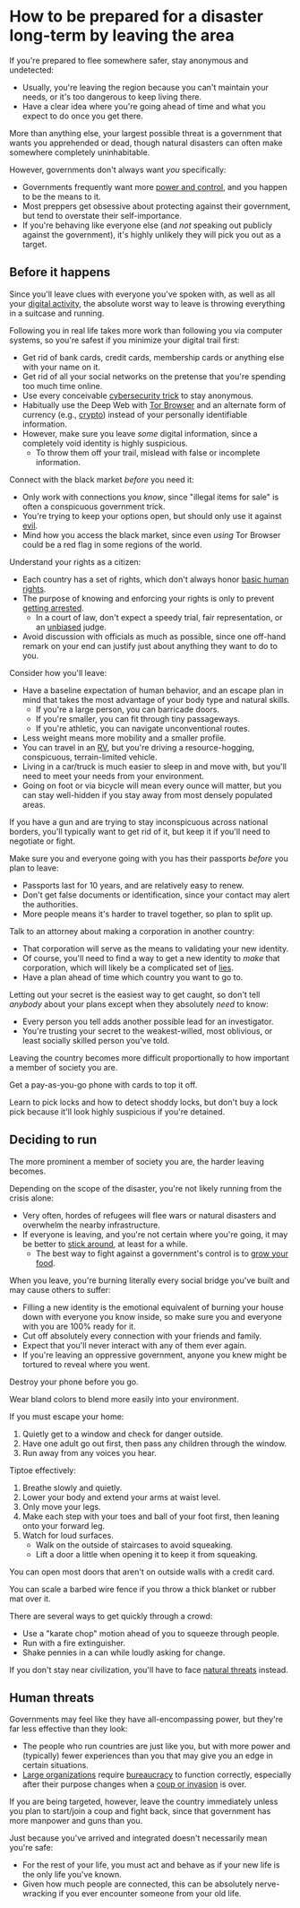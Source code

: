 
# How to be prepared for a disaster long-term by leaving the area

If you're prepared to flee somewhere safer, stay anonymous and undetected:

- Usually, you're leaving the region because you can't maintain your needs, or it's too dangerous to keep living there.
- Have a clear idea where you're going ahead of time and what you expect to do once you get there.

More than anything else, your largest possible threat is a government that wants you apprehended or dead, though natural disasters can often make somewhere completely uninhabitable.

However, governments don't always want *you* specifically:

- Governments frequently want more [power and control](power.md), and you happen to be the means to it.
- Most preppers get obsessive about protecting against their government, but tend to overstate their self-importance.
- If you're behaving like everyone else (and *not* speaking out publicly against the government), it's highly unlikely they will pick you out as a target.

## Before it happens

Since you'll leave clues with everyone you've spoken with, as well as all your [digital activity](computers-cysec.md), the absolute worst way to leave is throwing everything in a suitcase and running.

Following you in real life takes more work than following you via computer systems, so you're safest if you minimize your digital trail first:

- Get rid of bank cards, credit cards, membership cards or anything else with your name on it.
- Get rid of all your social networks on the pretense that you're spending too much time online.
- Use every conceivable [cybersecurity trick](safety-security.md) to stay anonymous.
- Habitually use the Deep Web with [Tor Browser](https://www.torproject.org/) and an alternate form of currency (e.g., [crypto](computers-blockchain.md)) instead of your personally identifiable information.
- However, make sure you leave *some* digital information, since a completely void identity is highly suspicious.
  - To throw them off your trail, mislead with false or incomplete information.

Connect with the black market *before* you need it:

- Only work with connections you *know*, since "illegal items for sale" is often a conspicuous government trick.
- You're trying to keep your options open, but should only use it against [evil](morality-evil.md).
- Mind how you access the black market, since even *using* Tor Browser could be a red flag in some regions of the world.

Understand your rights as a citizen:

- Each country has a set of rights, which don't always honor [basic human rights](people-boundaries.md).
- The purpose of knowing and enforcing your rights is only to prevent [getting arrested](legal-safety.md).
  - In a court of law, don't expect a speedy trial, fair representation, or an [unbiased](mind-bias.md) judge.
- Avoid discussion with officials as much as possible, since one off-hand remark on your end can justify just about anything they want to do to you.

Consider how you'll leave:

- Have a baseline expectation of human behavior, and an escape plan in mind that takes the most advantage of your body type and natural skills.
  - If you're a large person, you can barricade doors.
  - If you're smaller, you can fit through tiny passageways.
  - If you're athletic, you can navigate unconventional routes.
- Less weight means more mobility and a smaller profile.
- You can travel in an [RV](home-rv.md), but you're driving a resource-hogging, conspicuous, terrain-limited vehicle.
- Living in a car/truck is much easier to sleep in and move with, but you'll need to meet your needs from your environment.
- Going on foot or via bicycle will mean every ounce will matter, but you can stay well-hidden if you stay away from most densely populated areas.

If you have a gun and are trying to stay inconspicuous across national borders, you'll typically want to get rid of it, but keep it if you'll need to negotiate or fight.

Make sure you and everyone going with you has their passports *before* you plan to leave:

- Passports last for 10 years, and are relatively easy to renew.
- Don't get false documents or identification, since your contact may alert the authorities.
- More people means it's harder to travel together, so plan to split up.

Talk to an attorney about making a corporation in another country:

- That corporation will serve as the means to validating your new identity.
- Of course, you'll need to find a way to get a new identity to *make* that corporation, which will likely be a complicated set of [lies](people-lying.md).
- Have a plan ahead of time which country you want to go to.

Letting out your secret is the easiest way to get caught, so don't tell *anybody* about your plans except when they absolutely *need* to know:

- Every person you tell adds another possible lead for an investigator.
- You're trusting your secret to the weakest-willed, most oblivious, or least socially skilled person you've told.

Leaving the country becomes more difficult proportionally to how important a member of society you are.

Get a pay-as-you-go phone with cards to top it off.

Learn to pick locks and how to detect shoddy locks, but don't buy a lock pick because it'll look highly suspicious if you're detained.

## Deciding to run

The more prominent a member of society you are, the harder leaving becomes.

Depending on the scope of the disaster, you're not likely running from the crisis alone:

- Very often, hordes of refugees will flee wars or natural disasters and overwhelm the nearby infrastructure.
- If everyone is leaving, and you're not certain where you're going, it may be better to [stick around](hardship-disaster-2_long-stay.md), at least for a while.
  - The best way to fight against a government's control is to [grow your food](horticulture.md).

When you leave, you're burning literally every social bridge you've built and may cause others to suffer:

- Filling a new identity is the emotional equivalent of burning your house down with everyone you know inside, so make sure you and everyone with you are 100% ready for it.
- Cut off absolutely every connection with your friends and family.
- Expect that you'll never interact with any of them ever again.
- If you're leaving an oppressive government, anyone you knew might be tortured to reveal where you went.

Destroy your phone before you go.

Wear bland colors to blend more easily into your environment.

If you must escape your home:

1. Quietly get to a window and check for danger outside.
2. Have one adult go out first, then pass any children through the window.
3. Run away from any voices you hear.

Tiptoe effectively:

1. Breathe slowly and quietly.
2. Lower your body and extend your arms at waist level.
3. Only move your legs.
4. Make each step with your toes and ball of your foot first, then leaning onto your forward leg.
5. Watch for loud surfaces.
   - Walk on the outside of staircases to avoid squeaking.
   - Lift a door a little when opening it to keep it from squeaking.

You can open most doors that aren't on outside walls with a credit card.

You can scale a barbed wire fence if you throw a thick blanket or rubber mat over it.

There are several ways to get quickly through a crowd:

- Use a "karate chop" motion ahead of you to squeeze through people.
- Run with a fire extinguisher.
- Shake pennies in a can while loudly asking for change.

If you don't stay near civilization, you'll have to face [natural threats](safety-nature.md) instead.

## Human threats

Governments may feel like they have all-encompassing power, but they're far less effective than they look:

- The people who run countries are just like you, but with more power and (typically) fewer experiences than you that may give you an edge in certain situations.
- [Large organizations](groups-large.md) require [bureaucracy](bureaucracy.md) to function correctly, especially after their purpose changes when a [coup or invasion](hardship-war.md) is over.

If you are being targeted, however, leave the country immediately unless you plan to start/join a coup and fight back, since that government has more manpower and guns than you.

Just because you've arrived and integrated doesn't necessarily mean you're safe:

- For the rest of your life, you must act and behave as if your new life is the only life you've known.
- Given how much people are connected, this can be absolutely nerve-wracking if you ever encounter someone from your old life.
